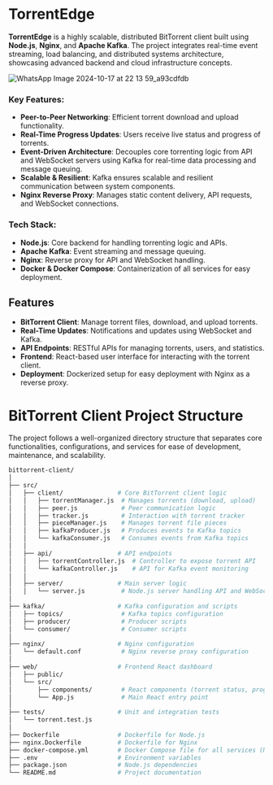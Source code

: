 # TorrentEdge

**TorrentEdge** is a highly scalable, distributed BitTorrent client built using **Node.js**, **Nginx**, and **Apache Kafka**. The project integrates real-time event streaming, load balancing, and distributed systems architecture, showcasing advanced backend and cloud infrastructure concepts.


![WhatsApp Image 2024-10-17 at 22 13 59_a93cdfdb](https://github.com/user-attachments/assets/5c940e02-31b8-489c-b3ba-b11c222a8914)



### Key Features:
- **Peer-to-Peer Networking**: Efficient torrent download and upload functionality.
- **Real-Time Progress Updates**: Users receive live status and progress of torrents.
- **Event-Driven Architecture**: Decouples core torrenting logic from API and WebSocket servers using Kafka for real-time data processing and message queuing.
- **Scalable & Resilient**: Kafka ensures scalable and resilient communication between system components.
- **Nginx Reverse Proxy**: Manages static content delivery, API requests, and WebSocket connections.

### Tech Stack:
- **Node.js**: Core backend for handling torrenting logic and APIs.
- **Apache Kafka**: Event streaming and message queuing.
- **Nginx**: Reverse proxy for API and WebSocket handling.
- **Docker & Docker Compose**: Containerization of all services for easy deployment.


## Features

- **BitTorrent Client**: Manage torrent files, download, and upload torrents.
- **Real-Time Updates**: Notifications and updates using WebSocket and Kafka.
- **API Endpoints**: RESTful APIs for managing torrents, users, and statistics.
- **Frontend**: React-based user interface for interacting with the torrent client.
- **Deployment**: Dockerized setup for easy deployment with Nginx as a reverse proxy.


# BitTorrent Client Project Structure

The project follows a well-organized directory structure that separates core functionalities, configurations, and services for ease of development, maintenance, and scalability.

```bash
bittorrent-client/
│
├── src/
│   ├── client/               # Core BitTorrent client logic
│   │   ├── torrentManager.js  # Manages torrents (download, upload)
│   │   ├── peer.js            # Peer communication logic
│   │   ├── tracker.js         # Interaction with torrent tracker
│   │   ├── pieceManager.js    # Manages torrent file pieces
│   │   ├── kafkaProducer.js   # Produces events to Kafka topics
│   │   └── kafkaConsumer.js   # Consumes events from Kafka topics
│   │
│   ├── api/                  # API endpoints
│   │   ├── torrentController.js  # Controller to expose torrent API
│   │   └── kafkaController.js    # API for Kafka event monitoring
│   │
│   ├── server/               # Main server logic
│   │   └── server.js          # Node.js server handling API and WebSockets
│
├── kafka/                    # Kafka configuration and scripts
│   ├── topics/                # Kafka topics configuration
│   ├── producer/              # Producer scripts
│   └── consumer/              # Consumer scripts
│
├── nginx/                    # Nginx configuration
│   └── default.conf           # Nginx reverse proxy configuration
│
├── web/                      # Frontend React dashboard
│   ├── public/
│   └── src/
│       ├── components/        # React components (torrent status, progress)
│       └── App.js             # Main React entry point
│
├── tests/                    # Unit and integration tests
│   └── torrent.test.js
│
├── Dockerfile                # Dockerfile for Node.js
├── nginx.Dockerfile          # Dockerfile for Nginx
├── docker-compose.yml        # Docker Compose file for all services (Nginx, Node.js, Kafka)
├── .env                      # Environment variables
├── package.json              # Node.js dependencies
└── README.md                 # Project documentation
